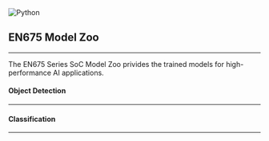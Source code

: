 
<img alt="Python" src ="https://img.shields.io/badge/python-3.6%2B-orange"/>


## EN675 Model Zoo
***
The EN675 Series SoC Model Zoo privides the trained models for high-performance AI applications.
#### Object Detection
***
#### Classification
***

